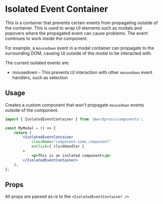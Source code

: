 # Isolated Event Container

This is a container that prevents certain events from propagating outside of the container. This is used to wrap
UI elements such as modals and popovers where the propagated event can cause problems. The event continues to work
inside the component.

For example, a `mousedown` event in a modal container can propagate to the surrounding DOM, causing UI outside of the
modal to be interacted with.

The current isolated events are:
- mousedown - This prevents UI interaction with other `mousedown` event handlers, such as selection

## Usage

Creates a custom component that won't propagate `mousedown` events outside of the component.

```jsx
import { IsolatedEventContainer } from '@wordpress/components';

const MyModal = () => {
	return (
		<IsolatedEventContainer
			className="component-some_component"
			onClick={ clickHandler }
		>
			<p>This is an isolated component</p>
		</IsolatedEventContainer>
	);
};
```

## Props

All props are passed as-is to the `<IsolatedEventContainer />`
